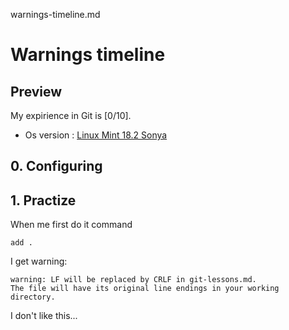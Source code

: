 warnings-timeline.md

# Warnings timeline

## Preview
My expirience in Git is [0/10].
+ Os version : [Linux Mint 18.2 Sonya](https://www.linuxmint.com/)




## 0. Configuring


## 1. Practize

When me first do it command
```
add .
```

I get warning:
```
warning: LF will be replaced by CRLF in git-lessons.md.
The file will have its original line endings in your working directory.
```
I don't like this...
